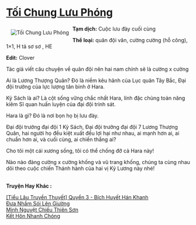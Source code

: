 <a href="https://utruyen.com/toi-chung-luu-phong/13466/" title="Tối Chung Lưu Phóng"><h1>Tối Chung Lưu Phóng</h1></a><div style="display:table"><img align="right" style="float: left; padding: 10px;" src="https://utruyen.com/images/story/200x260/toi-chung-luu-phong.jpg" alt="Tối Chung Lưu Phóng"><strong>Tạm dịch:</strong> Cuộc lưu đày cuối cùng<p></p><strong>Thể loại:</strong> quân đội văn, cường cường (hỗ công), 1×1, H tả sơ sơ , HE<p></p><strong>Edit:</strong> Clover<p></p>Tác giả viết câu chuyện về quân đội nên hai nam chính sẽ là cường x cường<p></p>Ai là Lương Thượng Quân? Đó là niềm kêu hãnh của Lục quân Tây Bắc, Đại đội trưởng của lực lượng tân binh ở Hara.<p></p>Kỷ Sách là ai? Là cột sống vững chắc nhất Hara, lính đặc chủng toàn năng kiêm Sĩ quan huấn luyện của đại đội trinh sát.<p></p>Hara là gì? Đó là nơi bọn họ bị lưu đày.<p></p>Đại đội trưởng đại đội 1 Kỷ Sách, Đại đội trưởng đại đội 7 Lương Thượng Quân, hai người họ đều kiệt xuất đều lợi hại như nhau, ai mạnh hơn ai, ai chuẩn hơn ai, và cuối cùng, ai chiến thắng ai?<p></p>Cho tôi một cái xương sống, tôi có thể chống đỡ cả Hara này!<p></p>Nào nào đảng cường x cường khống và vũ trang khống, chúng ta cùng nhau dõi theo cuộc chiến Thánh hành của hai vị Kỷ Lương này nhé!</div><p><br><b>Truyện Hay Khác :</b></p><a href="https://utruyen.com/tieu-lau-truyen-thuyet-quyen-3-bich-huyet-han-khanh/11333/" alt="[Tiểu Lâu Truyền Thuyết] Quyển 3 - Bích Huyết Hán Khanh">[Tiểu Lâu Truyền Thuyết] Quyển 3 - Bích Huyết Hán Khanh</a><br/><a href="https://truyenngontinhay.wordpress.com/2019/10/03/dua-nham-soi-len-giuong/" alt="Đưa Nhầm Sói Lên Giường">Đưa Nhầm Sói Lên Giường</a><br/><a href="https://dammyh.wordpress.com/2019/11/07/minh-nguyet-chieu-thien-son/" alt="Minh Nguyệt Chiếu Thiên Sơn">Minh Nguyệt Chiếu Thiên Sơn</a><br/><a href="https://github.com/quanluxury/ngontinhhot/tree/master/truyenhay/18953/" alt="Kết Hôn Nhanh Chóng">Kết Hôn Nhanh Chóng</a><br/>